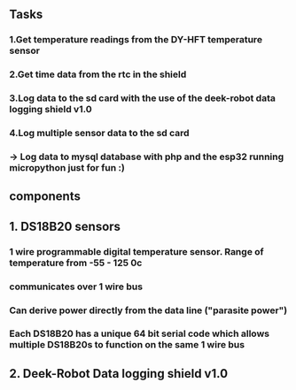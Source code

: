 ## Tasks

### 1.Get temperature readings from the DY-HFT temperature sensor 
### 2.Get time data from the rtc in the shield
### 3.Log data to the sd card with the use of the deek-robot data logging shield v1.0
### 4.Log multiple sensor data to the sd card
### -> Log data to mysql database with php and the esp32 running micropython just for fun :)
## components
## 1. DS18B20 sensors

### 1 wire programmable digital temperature sensor. Range of temperature from -55 - 125 0c
### communicates over 1 wire bus
### Can derive power directly from the data line ("parasite power")
### Each DS18B20 has a unique 64 bit serial code which allows multiple DS18B20s to function on the same 1 wire bus


## 2. Deek-Robot Data logging shield v1.0

###
